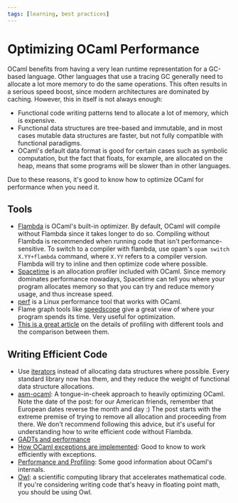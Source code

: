 ```yaml
---
tags: [learning, best practices]
---
```

# Optimizing OCaml Performance

OCaml benefits from having a very lean runtime representation for a GC-based language.
Other languages that use a tracing GC generally need to allocate a lot more memory to
do the same operations.
This often results in a serious speed boost, since modern architectures are dominated by caching.
However, this in itself is not always enough:

* Functional code writing patterns tend to allocate a lot of memory, which is expensive.
* Functional data structures are tree-based and immutable, and in most cases mutable data
structures are faster, but not fully compatible with functional paradigms.
* OCaml's default data format is good for certain cases such as symbolic computation,
but the fact that floats, for example, are allocated on the heap, means that some programs will be slower
than in other languages.

Due to these reasons, it's good to know how to optimize OCaml for performance when you need it.

## Tools

* [Flambda](https://caml.inria.fr/pub/docs/manual-ocaml/flambda.html)
is OCaml's built-in optimizer.
By default, OCaml will compile without Flambda since it takes longer to do so.
Compiling without Flambda is recommended when running code that isn't performance-sensitive.
To switch to a compiler with flambda, use opam's `opam switch X.YY+flambda` command,
where `X.YY` refers to a compiler version.
Flambda will try to inline and then optimize code where possible.
* [Spacetime](https://caml.inria.fr/pub/docs/manual-ocaml/libref/Spacetime.html)
is an allocation profiler included with OCaml.
Since memory dominates performance nowadays, Spacetime can tell you where your program allocates
memory so that you can try and reduce memory usage, and thus increase speed.
* [perf](https://en.wikipedia.org/wiki/Perf_(Linux))
is a Linux performance tool that works with OCaml.
* Flame graph tools like [speedscope](https://github.com/jlfwong/speedscope) give a great view of
where your program spends its time.
Very useful for optimization.
* [This is a great article](https://github.com/ocaml-bench/notes/blob/master/profiling_notes.md)
on the details of profiling with different tools and the comparison between them.

## Writing Efficient Code

* Use [iterators](iterators.md) instead of allocating data structures where possible.
Every standard library now has them, and they reduce the weight of functional data structure allocations.
* [asm-ocaml](https://www.ocamlpro.com/2016/04/01/asm-ocaml/): A tongue-in-cheek approach to heavily optimizing OCaml.
Note the date of the post: for our American friends, remember that European dates reverse the month and day :)
The post starts with the extreme premise of trying to remove all allocation and proceeding from there.
We don't recommend following this advice, but it's useful for understanding how to write efficient code without Flambda.
* [GADTs and performance](https://blog.janestreet.com/why-gadts-matter-for-performance/)
* [How OCaml exceptions are implemented](https://stackoverflow.com/questions/8564025/ocaml-internals-exceptions):
Good to know to work efficiently with exceptions.
* [Performance and Profiling](https://ocaml.org/learn/tutorials/performance_and_profiling.html):
Some good information about OCaml's internals.
* [Owl](https://github.com/owlbarn/owl):
a scientific computing library that accelerates mathematical code.
If you're considering writing code that's heavy in floating point math,
you should be using Owl.
